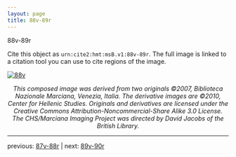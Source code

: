 ```yaml
---
layout: page
title: 88v-89r
---
```


88v-89r

Cite this object as `urn:cite2:hmt:msB.v1:88v-89r`. The full image is linked to a citation tool you can use to cite regions of the image.

[![88v](http://www.homermultitext.org/iipsrv?IIIF=/project/homer/pyramidal/deepzoom/hmt/vbbifolio/v1/vb_88v_89r.tif/full/800,/0/default.jpg)](http://www.homermultitext.org/ict2/?urn=urn:cite2:hmt:vbbifolio.v1:vb_88v_89r) 

<p style="text-align: center; font-style: italic;">This composed image was derived from two originals ©2007, Biblioteca Nazionale Marciana, Venezia, Italia. The derivative images are ©2010, Center for Hellenic Studies. Originals and derivatives are licensed under the Creative Commons Attribution-Noncommercial-Share Alike 3.0 License. The CHS/Marciana Imaging Project was directed by David Jacobs of the British Library.</p>

---

previous: [87v-88r](../87v-88r/) | next: [89v-90r](../89v-90r/)